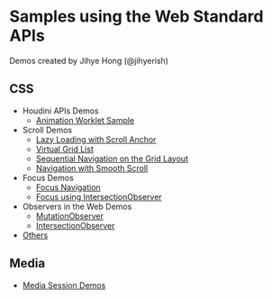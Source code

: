 # Samples using the Web Standard APIs

Demos created by Jihye Hong (@jihyerish)

## CSS
* Houdini APIs Demos
   * [Animation Worklet Sample](https://jihyerish.github.io/demos/houdini-test/parallax-scrolling-compositor-worklet/)
* Scroll Demos
   * [Lazy Loading with Scroll Anchor](https://jihyerish.github.io/demos/scroll-with-focus/lazyLoading.html)
   * [Virtual Grid List](https://jihyerish.github.io/demos/virtual-grid-list/)
   * [Sequential Navigation on the Grid Layout](https://jihyerish.github.io/demos/focus-grid/index.html)
   * [Navigation with Smooth Scroll](https://jihyerish.github.io/scroll-with-focus/)
* Focus Demos
  * [Focus Navigation](https://jihyerish.github.io/demos/all-about-focus/)
  * [Focus using IntersectionObserver](https://jihyerish.github.io/demos/focus-with-intersectionObserver/)
* Observers in the Web Demos
  * [MutationObserver](https://jihyerish.github.io/demos/observers-sample/mutation-observer)
  * [IntersectionObserver](https://jihyerish.github.io/demos/bservers-sample/intersection-observer)
* [Others](https://jihyerish.github.io/web-standards/README.md)

## Media
* [Media Session Demos](https://jihyerish.github.io/demos/media-session-demo/mymediaplayer)
